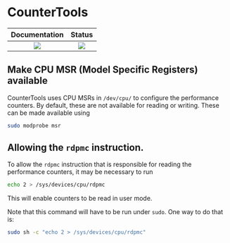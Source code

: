 # CounterTools

| **Documentation** | **Status** |
|:---:|:---:|
[![][docs-latest-img]][docs-latest-url] | [![][travis-img]][travis-url] |

## Make CPU MSR (Model Specific Registers) available

CounterTools uses CPU MSRs in `/dev/cpu/` to configure the performance counters.
By default, these are not available for reading or writing.
These can be made available using
```sh
sudo modprobe msr
```


## Allowing the `rdpmc` instruction.

To allow the `rdpmc` instruction that is responsible for reading the performance counters, it may be necessary to run
```sh
echo 2 > /sys/devices/cpu/rdpmc
```
This will enable counters to be read in user mode.

Note that this command will have to be run under `sudo`.
One way to do that is:
```sh
sudo sh -c "echo 2 > /sys/devices/cpu/rdpmc"
```

[docs-latest-img]: https://img.shields.io/badge/docs-latest-blue.svg
[docs-latest-url]: https://hildebrandmw.github.io/CounterTools.jl/

[travis-img]: https://travis-ci.com/hildebrandmw/CounterTools.jl.svg?branch=master
[travis-url]: https://travis-ci.com/github/hildebrandmw/CounterTools.jl
